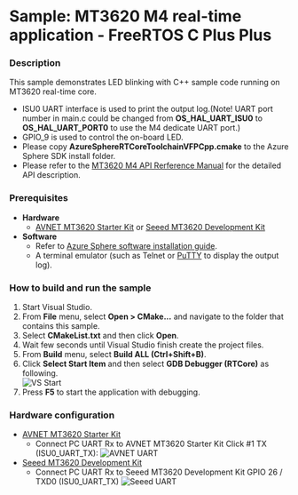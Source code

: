 # Sample: MT3620 M4 real-time application - FreeRTOS C Plus Plus
### Description
This sample demonstrates LED blinking with C++ sample code running on MT3620 real-time core.
- ISU0 UART interface is used to print the output log.(Note! UART port number in main.c could be changed from **OS_HAL_UART_ISU0** to **OS_HAL_UART_PORT0** to use the M4 dedicate UART port.)  
- GPIO_9 is used to control the on-board LED. 
- Please copy **AzureSphereRTCoreToolchainVFPCpp.cmake** to the Azure Sphere SDK install folder.  
- Please refer to the [MT3620 M4 API Rerference Manual](https://support.mediatek.com/AzureSphere/mt3620/M4_API_Reference_Manual) for the detailed API description.

### Prerequisites
* **Hardware**
    * [AVNET MT3620 Starter Kit](https://www.avnet.com/shop/us/products/avnet-engineering-services/aes-ms-mt3620-sk-g-3074457345636825680/) or [Seeed MT3620 Development Kit](https://www.seeedstudio.com/Azure-Sphere-MT3620-Development-Kit-US-Version-p-3052.html)
* **Software**
    * Refer to [Azure Sphere software installation guide](https://docs.microsoft.com/en-ca/azure-sphere/install/overview).
    * A terminal emulator (such as Telnet or [PuTTY](https://www.chiark.greenend.org.uk/~sgtatham/putty/) to display the output log).

### How to build and run the sample
1. Start Visual Studio.  
2. From **File** menu, select **Open > CMake...** and navigate to the folder that contains this sample.  
3. Select **CMakeList.txt** and then click **Open**.  
4. Wait few seconds until Visual Studio finish create the project files.
5. From **Build** menu, select **Build ALL (Ctrl+Shift+B)**.  
6. Click **Select Start Item** and then select **GDB Debugger (RTCore)** as following.  
    ![VS Start](../../BareMetal/MT3620_RTApp_BareMetal_HelloWorld/pic/select_start_item.jpg)
7. Press **F5** to start the application with debugging.  

### Hardware configuration
* [AVNET MT3620 Starter Kit](https://www.avnet.com/shop/us/products/avnet-engineering-services/aes-ms-mt3620-sk-g-3074457345636825680/)
    * Connect PC UART Rx to AVNET MT3620 Starter Kit Click #1 TX (ISU0_UART_TX):
        ![AVNET UART](../../BareMetal/MT3620_RTApp_BareMetal_HelloWorld/pic/avnet_uart.png)
* [Seeed MT3620 Development Kit](https://www.seeedstudio.com/Azure-Sphere-MT3620-Development-Kit-US-Version-p-3052.html)
    * Connect PC UART Rx to Seeed MT3620 Development Kit GPIO 26 / TXD0  (ISU0_UART_TX)
        ![Seeed UART](../../BareMetal/MT3620_RTApp_BareMetal_HelloWorld/pic/seeed_uart.png)
